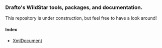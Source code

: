 ### Drafto's WildStar tools, packages, and documentation.

This repository is under construction, but feel free to have a look around!

#### Index

- [XmlDocument]()